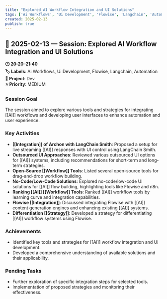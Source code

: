 ```yaml
---
title: "Explored AI Workflow Integration and UI Solutions"
tags: ['Ai Workflows', 'Ui Development', 'Flowise', 'Langchain', 'Automation']
created: 2025-02-13
publish: true
---
```


## 📅 2025-02-13 — Session: Explored AI Workflow Integration and UI Solutions

**🕒 20:20–21:40**  
**🏷️ Labels**: Ai Workflows, Ui Development, Flowise, Langchain, Automation  
**📂 Project**: Dev  
**⭐ Priority**: MEDIUM  


### Session Goal
The session aimed to explore various tools and strategies for integrating [[AI]] workflows and developing user interfaces to enhance automation and user experience.

### Key Activities
- **[[Integration]] of Archon with LangChain Smith**: Proposed a setup for live streaming [[AI]] responses with UI control using LangChain Smith.
- **Outsourced UI Approaches**: Reviewed various outsourced UI options for [[AI]] systems, including recommendations for short-term and long-term strategies.
- **Open-Source [[Workflow]] Tools**: Listed several open-source tools for drag-and-drop workflow building.
- **No-Code/Low-Code Solutions**: Explored no-code/low-code UI solutions for [[AI]] flow building, highlighting tools like Flowise and n8n.
- **Ranking [[AI]] [[Workflow]] Tools**: Ranked [[AI]] workflow tools by learning curve and integration capabilities.
- **Flowise [[Integration]]**: Discussed integrating Flowise with [[AI]] content generation engines and enhancing existing [[AI]] systems.
- **Differentiation [[Strategy]]**: Developed a strategy for differentiating [[AI]] workflow systems using Flowise.

### Achievements
- Identified key tools and strategies for [[AI]] workflow integration and UI development.
- Developed a comprehensive understanding of available solutions and their applicability.

### Pending Tasks
- Further exploration of specific integration steps for selected tools.
- Implementation of proposed strategies and monitoring their effectiveness.
